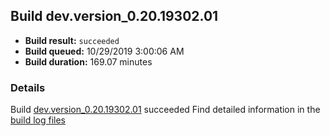 ## Build dev.version_0.20.19302.01
- **Build result:** `succeeded`
- **Build queued:** 10/29/2019 3:00:06 AM
- **Build duration:** 169.07 minutes
### Details
Build [dev.version_0.20.19302.01](https://winappstudio.visualstudio.com/web/build.aspx?pcguid=a4ef43be-68ce-4195-a619-079b4d9834c2&builduri=vstfs%3a%2f%2f%2fBuild%2fBuild%2f31620) succeeded
Find detailed information in the [build log files]()
